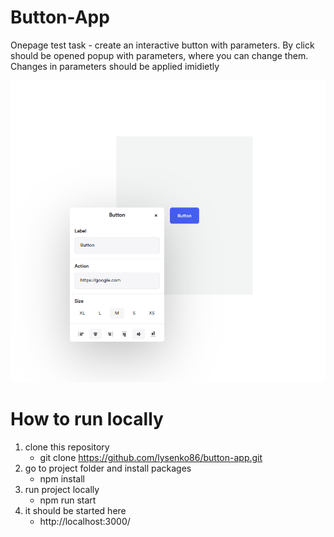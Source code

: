 # Button-App

Onepage test task - create an interactive button with parameters. By click should be opened popup with parameters, where you can change them. Changes in parameters should be applied imidietly

![Button-App demo image](./public/demo.png)

# How to run locally
1. clone this repository
    - git clone https://github.com/lysenko86/button-app.git
2. go to project folder and install packages
    - npm install
3. run project locally
    - npm run start
4. it should be started here
    - http://localhost:3000/
